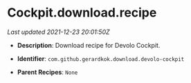 # Cockpit.download.recipe

_Last updated 2021-12-23 20:01:50Z_

- **Description**: Download recipe for Devolo Cockpit.

- **Identifier**: `com.github.gerardkok.download.devolo-cockpit`

- **Parent Recipes**: `None`
